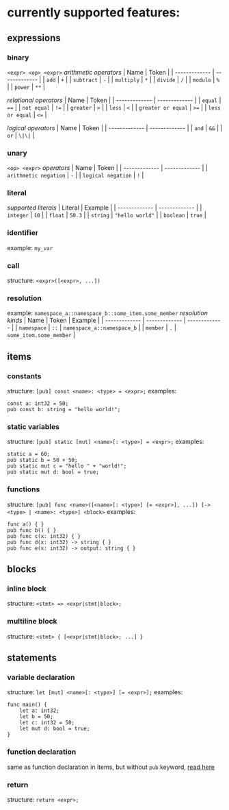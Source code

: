 # currently supported features:
## expressions
### binary
`<expr> <op> <expr>`
*arithmetic operators*
| Name          | Token         |
| ------------- | ------------- |
| `add` | `+` |
| `subtract` | `-` |
| `multiply` | `*` |
| `divide` | `/` |
| `modulo` | `%` |
| `power` | `**` |

*relational operators*
| Name          | Token         |
| ------------- | ------------- |
| `equal` | `==` |
| `not equal` | `!=` |
| `greater` | `>` |
| `less` | `<` |
| `greater or equal` | `>=` |
| `less or equal` | `<=` |

*logical operators*
| Name          | Token         |
| ------------- | ------------- |
| `and` | `&&` |
| `or` | `\|\|` |

### unary
`<op> <expr>`
*operators*
| Name          | Token         |
| ------------- | ------------- |
| `arithmetic negation` | `-` |
| `logical negation` | `!` |

### literal
*supported literals*
| Literal          | Example         |
| ------------- | ------------- |
| `integer` | `10` |
| `float` | `50.3` |
| `string` | `"hello world"` |
| `boolean` | `true` |

### identifier
example: `my_var`

### call
structure: `<expr>([<expr>, ...])`

### resolution
example: `namespace_a::namespace_b::some_item.some_member`
*resolution kinds*
| Name          | Token         | Example |
| ------------- | ------------- | ------------- |
| `namespace` | `::` | `namespace_a::namespace_b` |
| `member` | `.` | `some_item.some_member` |

## items
### constants
structure: `[pub] const <name>: <type> = <expr>;`
examples:
```
const a: int32 = 50;
pub const b: string = "hello world!";
```
### static variables
structure: `[pub] static [mut] <name>[: <type>] = <expr>;`
examples:
```
static a = 60;
pub static b = 50 + 50;
pub static mut c = "hello " + "world!";
pub static mut d: bool = true;
```
### functions
structure: `[pub] func <name>([<name>[: <type>] [= <expr>], ...]) [-> <type> | <name>: <type>] <block>`
examples:
```
func a() { }
pub func b() { }
pub func c(x: int32) { }
pub func d(x: int32) -> string { }
pub func e(x: int32) -> output: string { }
```
## blocks
### inline block
structure: `<stmt> => <expr|stmt|block>;`
### multiline block
structure: `<stmt> { [<expr|stmt|block>; ...] }`
## statements
### variable declaration
structure: `let [mut] <name>[: <type>] [= <expr>];`
examples:
```
func main() {
    let a: int32;
    let b = 50;
    let c: int32 = 50;
    let mut d: bool = true;
}
```
### function declaration
same as function declaration in items, but without `pub` keyword, [read here](#functions)

### return
structure: `return <expr>;`